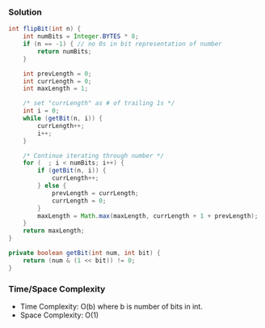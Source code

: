 ### Solution

```java
int flipBit(int n) {
    int numBits = Integer.BYTES * 8;
    if (n == -1) { // no 0s in bit representation of number
        return numBits;
    }

    int prevLength = 0;
    int currLength = 0;
    int maxLength = 1;

    /* set "currLength" as # of trailing 1s */
    int i = 0;
    while (getBit(n, i)) {
        currLength++;
        i++;
    }

    /* Continue iterating through number */
    for (  ; i < numBits; i++) {
        if (getBit(n, i)) {
            currLength++;
        } else {
            prevLength = currLength;
            currLength = 0;
        }
        maxLength = Math.max(maxLength, currLength + 1 + prevLength);
    }
    return maxLength;
}

private boolean getBit(int num, int bit) {
    return (num & (1 << bit)) != 0;
}
```

### Time/Space Complexity

- Time Complexity: O(b) where b is number of bits in int.
- Space Complexity: O(1)
